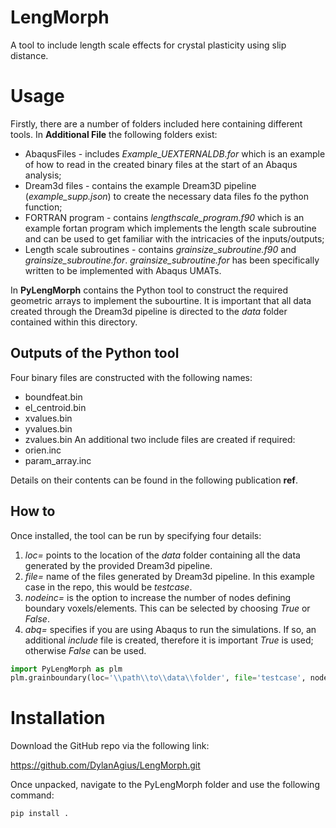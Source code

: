 # LengMorph
A tool to include length scale effects for crystal plasticity using slip distance.

# Usage
Firstly, there are a number of folders included here containing different tools. 
In **Additional File** the following folders exist:
* AbaqusFiles - includes *Example_UEXTERNALDB.for* which is an example of how to read in the created binary files at the start of an Abaqus analysis;
* Dream3d files - contains the example Dream3D pipeline (*example_supp.json*) to create the necessary data files fo the python function;
* FORTRAN program - contains *lengthscale_program.f90* which is an example fortan program which implements the length scale subroutine and can be used to get familiar with the intricacies of the inputs/outputs;
* Length scale subroutines - contains *grainsize_subroutine.f90* and *grainsize_subroutine.for*.   *grainsize_subroutine.for* has been specifically written to be implemented with Abaqus UMATs.

In **PyLengMorph** contains the Python tool to construct the required geometric arrays to implement the subourtine.  It is important that all data created through the Dream3d pipeline is directed to the *data* folder contained within this directory.


## Outputs of the Python tool
Four binary files are constructed with the following names:
* boundfeat.bin
* el_centroid.bin
* xvalues.bin
* yvalues.bin
* zvalues.bin
An additional two include files are created if required:
* orien.inc
* param_array.inc

Details on their contents can be found in the following publication **ref**.

## How to
Once installed, the tool can be run by specifying four details:
1. *loc=* points to the location of the *data* folder containing all the data generated by the provided Dream3d pipeline.
2. *file=* name of the files generated by Dream3d pipeline.  In this example case in the repo, this would be *testcase*.
3. *nodeinc=* is the option to increase the number of nodes defining boundary voxels/elements.  This can be selected by choosing *True* or *False*.
4. *abq=* specifies if you are using Abaqus to run the simulations.  If so, an additional *include* file is created, therefore it is important *True* is used; otherwise *False* can be used.

```python
import PyLengMorph as plm
plm.grainboundary(loc='\\path\\to\\data\\folder', file='testcase', nodeinc=False, abq=True)
```

# Installation
Download the GitHub repo via the following link:

https://github.com/DylanAgius/LengMorph.git

Once unpacked, navigate to the PyLengMorph folder and use the following command:

`pip install .`
